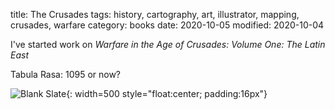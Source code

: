 title: The Crusades
tags: history, cartography, art, illustrator, mapping, crusades, warfare
category: books
date: 2020-10-05
modified: 2020-10-04

I've started work on *Warfare in the Age of Crusades: Volume One: The Latin East*

Tabula Rasa:  1095 or now?

![Blank Slate]({static}/images/universe/Crusaders.PNG){: width=500 style="float:center; padding:16px"}

